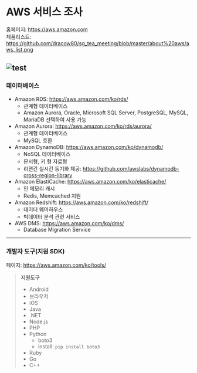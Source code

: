 # AWS 서비스 조사


홈페이지: https://aws.amazon.com	
제품리스트: https://github.com/dracow80/sg_tea_meeting/blob/master/about%20aws/aws_list.png	

![test](aws_list.png)
---------------
### 데이터베이스

- Amazon RDS: https://aws.amazon.com/ko/rds/
	- 관계형 데이터베이스
	-  Amazon Aurora, Oracle, Microsoft SQL Server, PostgreSQL, MySQL, MariaDB 선택하여 사용 가능
- Amazon Aurora: https://aws.amazon.com/ko/rds/aurora/
	- 관계형 데이터베이스
	- MySQL 호환
- Amazon DynamoDB: https://aws.amazon.com/ko/dynamodb/
	- NoSQL 데이터베이스
	- 문서형, 키 형 자료형
	- 리젼간 실시간 동기화 제공: https://github.com/awslabs/dynamodb-cross-region-library
- Amazon ElastiCache: https://aws.amazon.com/ko/elasticache/
	- 인 메모리 캐시
	- Redis, Memcached 지원
- Amazon Redshift: https://aws.amazon.com/ko/redshift/
	- 데이터 웨어하우스
	- 빅데이터 분석 관련 서비스
 - AWS DMS: https://aws.amazon.com/ko/dms/
 	- Database Migration Service



---------------
### 개발자 도구(지원 SDK)
페이지: https://aws.amazon.com/ko/tools/	
>**지원도구**
>- Android
>- 브라우저
>- iOS
>- Java
>- .NET
>- Node.js
>- PHP
>- Python
>    - boto3
>    - install: ```pip install boto3```
>- Ruby
>- Go
>- C++
